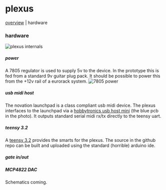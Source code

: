 # plexus
[overview](index.md) | hardware
### hardware 

![plexus internals ](https://cloud.githubusercontent.com/assets/7449649/25435266/cbf03f64-2ad2-11e7-81c3-1e9679fff9b8.jpg)
##### power
A 7805 regulator is used to supply 5v to the device.  In the prototype this is fed from a standard 9v guitar plug pack.  It should be possible to power this from the +12v rail of a eurorack system.
![7805 power](https://cloud.githubusercontent.com/assets/7449649/25435980/389c32f6-2ad5-11e7-95d2-7f6d99634eb5.jpg)

##### usb midi host
The novation launchpad is a class compliant usb midi device.  The plexus interfaces to the launchpad via a [hobbytronics usb host mini](http://www.hobbytronics.co.uk/usb-host/usb-host-mini) (the blue pcb in the photo).  It outputs standard serial midi rx/tx directly to the teensy uart.
##### teensy 3.2
A [teensy 3.2](https://www.pjrc.com/store/teensy32.html) provides the smarts for the plexus.  The source in the github repo can be built and uploaded using the standard (horrible) arduino ide.
##### gate in/out
##### MCP4822 DAC
Schematics coming.

